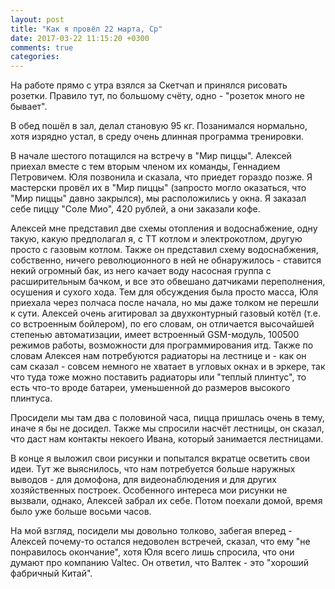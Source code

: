 ```yaml
---
layout: post
title: "Как я провёл 22 марта, Ср"
date: 2017-03-22 11:15:20 +0300
comments: true
categories: 
---
```

На работе прямо с утра взялся за Скетчап и принялся рисовать розетки. Правило тут, по большому счёту, одно - "розеток много не бывает".

В обед пошёл в зал, делал становую 95 кг. Позанимался нормально, хотя изрядно устал, в среду очень длинная программа тренировки.

В начале шестого потащился на встречу в "Мир пиццы". Алексей приехал вместе с тем вторым членом их команды, Геннадием Петровичем. Юля позвонила и сказала, что приедет гораздо позже. Я мастерски провёл их в "Мир пиццы" (запросто могло оказаться, что "Мир пиццы" давно закрылся), мы расположились у окна. Я заказал себе пиццу "Соле Мио", 420 рублей, а они заказали кофе.

Алексей мне представил две схемы отопления и водоснабжение, одну такую, какую предполагал я, с ТТ котлом и электрокотлом, другую просто с газовым котлом. Также он представил схему водоснабжения, собственно, ничего революционного в ней не обнаружилось - ставится некий огромный бак, из него качает воду насосная группа с расширительным бачком, и все это обвешано датчиками переполнения, осушения и сухого хода. Тем для обсуждения была просто масса, Юля приехала через полчаса после начала, но мы даже толком не перешли к сути. Алексей очень агитировал за двухконтурный газовый котёл (т.е. со встроенным бойлером), по его словам, он отличается высочайшей степенью автоматизации, имеет встроенный GSM-модуль, 100500 режимов работы, возможности для программирования итд. Также по словам Алексея нам потребуются радиаторы на лестнице и - как он сам сказал - совсем немного не хватает в угловых окнах и в эркере, так что туда тоже можно поставить радиаторы или "теплый плинтус", то есть что-то вроде батареи, уменьшенной до размеров высокого плинтуса.

Просидели мы там два с половиной часа, пицца пришлась очень в тему, иначе я бы не досидел. Также мы спросили насчёт лестницы, он сказал, что даст нам контакты некоего Ивана, который занимается лестницами.

В конце я выложил свои рисунки и попытался вкратце осветить свои идеи. Тут же выяснилось, что нам потребуется больше наружных выводов - для домофона, для видеонаблюдения и для других хозяйственных построек. Особенного интереса мои рисунки не вызвали, однако, Алексей забрал их себе. Потом поехали домой, время было уже больше восьми часов.

На мой взгляд, посидели мы довольно толково, забегая вперед - Алексей почему-то остался недоволен встречей, сказал, что ему "не понравилось окончание", хотя Юля всего лишь спросила, что они думают про компанию Valtec. Он ответил, что Валтек - это "хороший фабричный Китай".